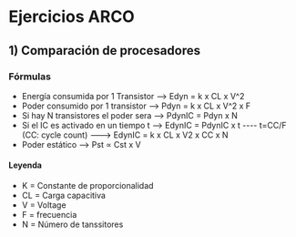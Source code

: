 # Ejercicios ARCO
 
## 1) Comparación de procesadores

### Fórmulas

* Energía consumida por 1 Transistor --> Edyn = k x CL x V^2 
* Poder consumido por 1 transistor -->  Pdyn = k x CL x V^2 x F
* Si hay N transistores el poder sera --> PdynIC = Pdyn x N
* Si el IC es activado en un tiempo t --> EdynIC = PdynIC x t     ----    t=CC/F (CC: cycle count)    --->    EdynIC = k x CL x V2 x CC x N
* Poder estático --> Pst ∝ Cst x V

#### Leyenda

* K = Constante de proporcionalidad
* CL = Carga capacitiva
* V = Voltage
* F = frecuencia
* N = Número de tanssitores
